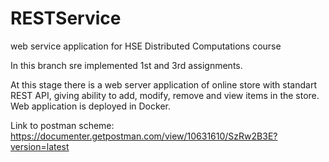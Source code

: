 # RESTService
web service application for HSE Distributed Computations course

In this branch sre implemented 1st and 3rd assignments.

At this stage there is a web server application of online store with standart REST API, giving ability to add, modify, remove and view items in the store. Web application is deployed in Docker.

Link to postman scheme: https://documenter.getpostman.com/view/10631610/SzRw2B3E?version=latest
